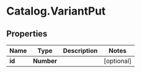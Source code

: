 # Catalog.VariantPut

## Properties
Name | Type | Description | Notes
------------ | ------------- | ------------- | -------------
**id** | **Number** |  | [optional] 
